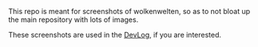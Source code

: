 This repo is meant for screenshots of wolkenwelten, so as to not bloat up the main repository with lots of images.

These screenshots are used in the [DevLog](https://github.com/wolkenwelten/wolkenwelten/DEVLOG.md), if you are interested.

